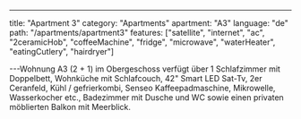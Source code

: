 ---

title: "Apartment 3"
category: "Apartments"
apartment: "A3"
language: "de"
path: "/apartments/apartment3"
features: ["satellite",
"internet",
"ac",
"2ceramicHob",
"coffeeMachine",
"fridge",
"microwave",
"waterHeater",
"eatingCutlery",
"hairdryer"]

---Wohnung A3 (2 + 1) im Obergeschoss verfügt über 1 Schlafzimmer mit Doppelbett, Wohnküche mit Schlafcouch, 42" Smart LED Sat-Tv, 2er Ceranfeld, Kühl / gefrierkombi, Senseo Kaffeepadmaschine, Mikrowelle, Wasserkocher etc., Badezimmer mit Dusche und WC sowie einen privaten möblierten Balkon mit Meerblick.
